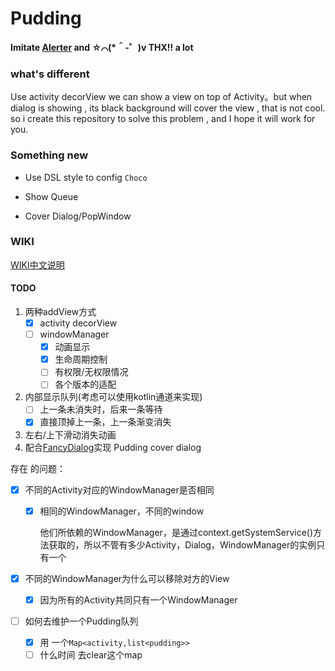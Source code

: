 # Pudding

**Imitate [Alerter](https://github.com/Tapadoo/Alerter) and ☆⌒(*＾-゜)v THX!! a lot** 

### what's different

Use activity decorView we can show a view on top of Activity。but when dialog is showing , its black background will cover the view , that is not cool. so i create this repository to solve this problem , and  I hope it will work for you.

### Something new

* Use DSL style to config `Choco`

* Show Queue

* Cover Dialog/PopWindow

### WIKI

[WIKI中文说明](https://github.com/o0o0oo00/Pudding/blob/master/WIKIPAGE.md)

#### TODO

1.  两种addView方式
    -   [x] activity decorView
    -   [ ] windowManager 
        -   [x] 动画显示
        -   [x] 生命周期控制
        -   [ ] 有权限/无权限情况
        -   [ ] 各个版本的适配
2.  内部显示队列(考虑可以使用kotlin通道来实现)
    -   [ ] 上一条未消失时，后来一条等待
    -   [x] 直接顶掉上一条，上一条渐变消失
3.  左右/上下滑动消失动画
4.  配合[FancyDialog](https://github.com/o0o0oo00/FancyDialog)实现 Pudding cover dialog



存在 的问题：

- [x] 不同的Activity对应的WindowManager是否相同

    - [x] 相同的WindowManager，不同的window

        他们所依赖的WindowManager，是通过context.getSystemService()方法获取的，所以不管有多少Activity，Dialog，WindowManager的实例只有一个

- [x] 不同的WindowManager为什么可以移除对方的View

    - [x] 因为所有的Activity共同只有一个WindowManager

- [ ] 如何去维护一个Pudding队列

    - [x] 用 一个`Map<activity,list<pudding>>`
    - [ ] 什么时间 去clear这个map